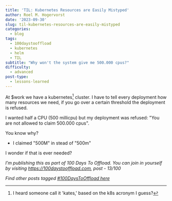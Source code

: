```yaml
---
title: 'TIL: Kubernetes Resources are Easily Mistyped'
author: Roel M. Hogervorst
date: '2023-09-30'
slug: til-kubernetes-resources-are-easily-mistyped
categories:
  - blog
tags:
  - 100daystooffload
  - kubernetes
  - helm
  - TIL
subtitle: "Why won't the system give me 500.000 cpus?"
difficulty:
  - advanced
post-type:
  - lessons-learned
---
```


At $work we have a kubernetes[^1] cluster. I have to tell every deployment
how many resources we need, if you go over a certain threshold the deployment
is refused. 

I wanted half a CPU (500 millicpu) but my deployment was refused: "You are not 
allowed to claim 500.000 cpus". 

You know why?

- I claimed "500M" in stead of "500m"

I wonder if that is ever needed?



[^1]: I heard someone call it 'kates,' based on the k8s acronym I guess?

*I’m publishing this as part of 100 Days To Offload. You can join in yourself by visiting https://100daystooffload.com, post - 13/100*

*Find other posts tagged  [#100DaysToOffload here](https://notes.rmhogervorst.nl/tags/100DaysToOffload/)*
